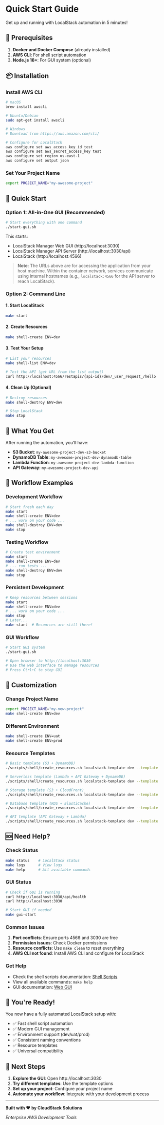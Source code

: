 # Quick Start Guide

Get up and running with LocalStack automation in 5 minutes!

## 🚀 Prerequisites

1. **Docker and Docker Compose** (already installed)
2. **AWS CLI**: For shell script automation
3. **Node.js 18+**: For GUI system (optional)

## 📦 Installation

### Install AWS CLI

```bash
# macOS
brew install awscli

# Ubuntu/Debian
sudo apt-get install awscli

# Windows
# Download from https://aws.amazon.com/cli/

# Configure for LocalStack
aws configure set aws_access_key_id test
aws configure set aws_secret_access_key test
aws configure set region us-east-1
aws configure set output json
```

### Set Your Project Name

```bash
export PROJECT_NAME="my-awesome-project"
```

## 🎯 Quick Start

### Option 1: All-in-One GUI (Recommended)

```bash
# Start everything with one command
./start-gui.sh
```

This starts:

- LocalStack Manager Web GUI (http://localhost:3030)
- LocalStack Manager API Server (http://localhost:3030/api)
- LocalStack (http://localhost:4566)

> **Note**: The URLs above are for accessing the application from your host machine. Within the container network, services communicate using internal hostnames (e.g., `localstack:4566` for the API server to reach LocalStack).

### Option 2: Command Line

#### 1. Start LocalStack

```bash
make start
```

#### 2. Create Resources

```bash
make shell-create ENV=dev
```

#### 3. Test Your Setup

```bash
# List your resources
make shell-list ENV=dev

# Test the API (get URL from the list output)
curl http://localhost:4566/restapis/{api-id}/dev/_user_request_/hello
```

#### 4. Clean Up (Optional)

```bash
# Destroy resources
make shell-destroy ENV=dev

# Stop LocalStack
make stop
```

## 🧪 What You Get

After running the automation, you'll have:

- **S3 Bucket**: `my-awesome-project-dev-s3-bucket`
- **DynamoDB Table**: `my-awesome-project-dev-dynamodb-table`
- **Lambda Function**: `my-awesome-project-dev-lambda-function`
- **API Gateway**: `my-awesome-project-dev-api`

## 🔄 Workflow Examples

### Development Workflow

```bash
# Start fresh each day
make start
make shell-create ENV=dev
# ... work on your code ...
make shell-destroy ENV=dev
make stop
```

### Testing Workflow

```bash
# Create test environment
make start
make shell-create ENV=dev
# ... run tests ...
make shell-destroy ENV=dev
make stop
```

### Persistent Development

```bash
# Keep resources between sessions
make start
make shell-create ENV=dev
# ... work on your code ...
make stop
# Later...
make start  # Resources are still there!
```

### GUI Workflow

```bash
# Start GUI system
./start-gui.sh

# Open browser to http://localhost:3030
# Use the web interface to manage resources
# Press Ctrl+C to stop GUI
```

## 🎨 Customization

### Change Project Name

```bash
export PROJECT_NAME="my-new-project"
make shell-create ENV=dev
```

### Different Environment

```bash
make shell-create ENV=uat
make shell-create ENV=prod
```

### Resource Templates

```bash
# Basic template (S3 + DynamoDB)
./scripts/shell/create_resources.sh localstack-template dev --template basic

# Serverless template (Lambda + API Gateway + DynamoDB)
./scripts/shell/create_resources.sh localstack-template dev --template serverless

# Storage template (S3 + CloudFront)
./scripts/shell/create_resources.sh localstack-template dev --template storage

# Database template (RDS + ElastiCache)
./scripts/shell/create_resources.sh localstack-template dev --template database

# API template (API Gateway + Lambda)
./scripts/shell/create_resources.sh localstack-template dev --template api
```

## 🆘 Need Help?

### Check Status

```bash
make status    # LocalStack status
make logs      # View logs
make help      # All available commands
```

### GUI Status

```bash
# Check if GUI is running
curl http://localhost:3030/api/health
curl http://localhost:3030

# Start GUI if needed
make gui-start
```

### Common Issues

1. **Port conflicts**: Ensure ports 4566 and 3030 are free
2. **Permission issues**: Check Docker permissions
3. **Resource conflicts**: Use `make clean` to reset everything
4. **AWS CLI not found**: Install AWS CLI and configure for LocalStack

### Get Help

- Check the shell scripts documentation: [Shell Scripts](./scripts/shell/README.md)
- View all available commands: `make help`
- GUI documentation: [Web GUI](./localstack-gui/README.md)

## 🎉 You're Ready!

You now have a fully automated LocalStack setup with:

- ✅ Fast shell script automation
- ✅ Modern GUI management
- ✅ Environment support (dev/uat/prod)
- ✅ Consistent naming conventions
- ✅ Resource templates
- ✅ Universal compatibility

## 🚀 Next Steps

1. **Explore the GUI**: Open http://localhost:3030
2. **Try different templates**: Use the template options
3. **Set up your project**: Configure your project name
4. **Automate your workflow**: Integrate with your development process

---

**Built with ❤️ by CloudStack Solutions**

_Enterprise AWS Development Tools_

